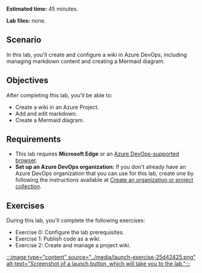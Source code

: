 
**Estimated time:** 45 minutes.

**Lab files:** none.

## Scenario

In this lab, you'll create and configure a wiki in Azure DevOps, including managing markdown content and creating a Mermaid diagram.

## Objectives

After completing this lab, you'll be able to:

 -  Create a wiki in an Azure Project.
 -  Add and edit markdown.
 -  Create a Mermaid diagram.

## Requirements

 -  This lab requires **Microsoft Edge** or an [Azure DevOps-supported browser](/azure/devops/server/compatibility).
 -  **Set up an Azure DevOps organization:** If you don't already have an Azure DevOps organization that you can use for this lab, create one by following the instructions available at [Create an organization or project collection](/azure/devops/organizations/accounts/create-organization).

## Exercises

During this lab, you'll complete the following exercises:

 -  Exercise 0: Configure the lab prerequisites.
 -  Exercise 1: Publish code as a wiki.
 -  Exercise 2: Create and manage a project wiki.

[:::image type="content" source="../media/launch-exercise-25d42425.png" alt-text="Screenshot of a launch button, which will take you to the lab.":::
](https://microsoftlearning.github.io/AZ400-DesigningandImplementingMicrosoftDevOpsSolutions/Instructions/Labs/AZ400_M09_L17_Sharing_Team_Knowledge_using_Azure_Project_Wikis.html)
